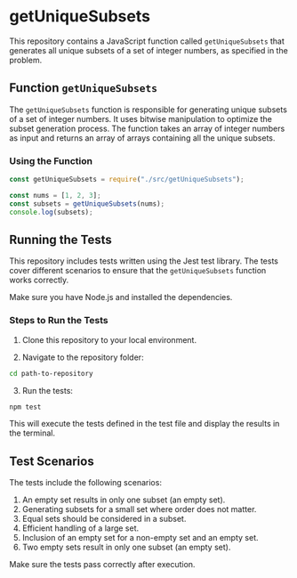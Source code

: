 # getUniqueSubsets

This repository contains a JavaScript function called `getUniqueSubsets` that generates all unique subsets of a set of integer numbers, as specified in the problem.

## Function `getUniqueSubsets`

The `getUniqueSubsets` function is responsible for generating unique subsets of a set of integer numbers. It uses bitwise manipulation to optimize the subset generation process. The function takes an array of integer numbers as input and returns an array of arrays containing all the unique subsets.

### Using the Function

```javascript
const getUniqueSubsets = require("./src/getUniqueSubsets");

const nums = [1, 2, 3];
const subsets = getUniqueSubsets(nums);
console.log(subsets);
```

## Running the Tests

This repository includes tests written using the Jest test library. The tests cover different scenarios to ensure that the `getUniqueSubsets` function works correctly.

Make sure you have Node.js and installed the dependencies.

### Steps to Run the Tests

1. Clone this repository to your local environment.

2. Navigate to the repository folder:

```bash
cd path-to-repository
```

3. Run the tests:

```bash
npm test
```

This will execute the tests defined in the test file and display the results in the terminal.

## Test Scenarios

The tests include the following scenarios:

1. An empty set results in only one subset (an empty set).
2. Generating subsets for a small set where order does not matter.
3. Equal sets should be considered in a subset.
4. Efficient handling of a large set.
5. Inclusion of an empty set for a non-empty set and an empty set.
6. Two empty sets result in only one subset (an empty set).

Make sure the tests pass correctly after execution.
